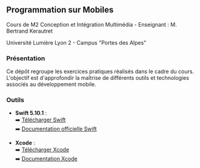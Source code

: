 ## Programmation sur Mobiles

Cours de M2 Conception et Intégration Multimédia - Enseignant : M. Bertrand Kerautret

Université Lumière Lyon 2 - Campus "Portes des Alpes"

### Présentation

Ce dépôt regroupe les exercices pratiques réalisés dans le cadre du cours. L'objectif est d'approfondir la maîtrise de différents outils et technologies associés au développement mobile.

### Outils

- **Swift 5.10.1** :    
  ➡️ [Télécharger Swift](https://www.swift.org/install/macos/)  
  ➡️ [Documentation officielle Swift](https://www.swift.org/documentation/)

- **Xcode** :   
  ➡️ [Télécharger Xcode](https://developer.apple.com/xcode/)  
  ➡️ [Documentation Xcode](https://developer.apple.com/documentation/xcode)

